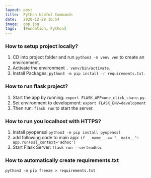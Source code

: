 ```yaml
---
layout: post
title:  Python Useful Commands
date:   2020-12-28 16:54
image:  oop.jpg
tags:   [Fundation, Python]
---
```


### How to setup project locally?

1. CD into project folder and run `python3 -m venv ven` to create an environment.
2. Activate the environment `. venv/bin/activate`.
3. Install Packages: `python3 -m pip install -r requirements.txt`. 

### How to run flask project?

1. Start the app by running: `export FLASK_APP=one_click_share.py`.
2. Set environment to development: `export FLASK_ENV=development`
3. Then run: `flask run` to start the server.

### How to run you localhost with HTTPS?

1. Install pyopenssl `python3 -m pip install pyopenssl`
2. add following code to main app: `if __name__ == "__main__": app.run(ssl_context='adhoc')`
3. Start Flask Server: `flask run --cert=adhoc`

### How to automatically create requirements.txt

`python3 -m pip freeze > requirements.txt`